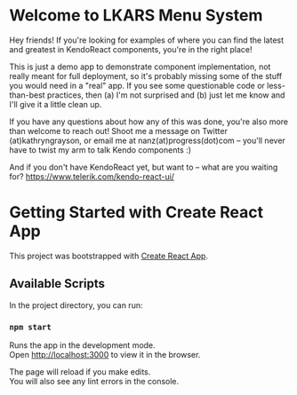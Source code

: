 # Welcome to LKARS Menu System

Hey friends! If you're looking for examples of where you can find the latest and greatest in KendoReact components, you're in the right place!

This is just a demo app to demonstrate component implementation, not really meant for full deployment, so it's probably missing some of the stuff you would need in a "real" app. If you see some questionable code or less-than-best practices, then (a) I'm not surprised and (b) just let me know and I'll give it a little clean up.

If you have any questions about how any of this was done, you're also more than welcome to reach out! Shoot me a message on Twitter (at)kathryngrayson, or email me at nanz(at)progress(dot)com – you'll never have to twist my arm to talk Kendo components :)

And if you don't have KendoReact yet, but want to – what are you waiting for? https://www.telerik.com/kendo-react-ui/

# Getting Started with Create React App

This project was bootstrapped with [Create React App](https://github.com/facebook/create-react-app).

## Available Scripts

In the project directory, you can run:

### `npm start`

Runs the app in the development mode.\
Open [http://localhost:3000](http://localhost:3000) to view it in the browser.

The page will reload if you make edits.\
You will also see any lint errors in the console.
